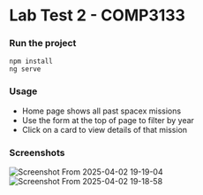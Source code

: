 # Lab Test 2 - COMP3133

### Run the project
```
npm install
ng serve
```

### Usage
- Home page shows all past spacex missions
- Use the form at the top of page to filter by year
- Click on a card to view details of that mission

### Screenshots

![Screenshot From 2025-04-02 19-19-04](https://github.com/user-attachments/assets/920651df-0720-4a76-803a-6a19ddeae473)
![Screenshot From 2025-04-02 19-18-58](https://github.com/user-attachments/assets/45de8d87-c781-4307-babe-62dfd32182a7)
